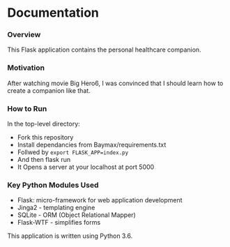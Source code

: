 # Documentation

### Overview
This Flask application contains the personal healthcare companion.

### Motivation
After watching movie Big Hero6, I was convinced that I should learn how to create a companion like that.

### How to Run

In the top-level directory:
* Fork this repository
* Install dependancies from Baymax/requirements.txt
* Follwed by `export FLASK_APP=index.py`
* And then flask run
* It Opens a server at your localhost at port 5000

### Key Python Modules Used

* Flask: micro-framework for web application development
* Jinga2 - templating engine
* SQLite - ORM (Object Relational Mapper)
* Flask-WTF - simplifies forms

This application is written using Python 3.6.
